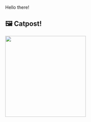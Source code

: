 Hello there!



## 🖼️ Catpost!

<sub>
    <img src="https://cdn2.thecatapi.com/images/bga.png" height="256">
</sub>

